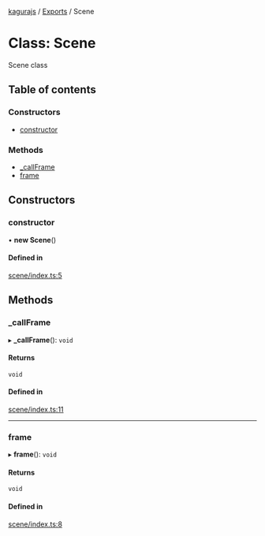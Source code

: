 [kagurajs](../README.md) / [Exports](../modules.md) / Scene

# Class: Scene

Scene class

## Table of contents

### Constructors

- [constructor](Scene.md#constructor)

### Methods

- [\_callFrame](Scene.md#_callframe)
- [frame](Scene.md#frame)

## Constructors

### constructor

• **new Scene**()

#### Defined in

[scene/index.ts:5](https://github.com/nakasyou/KaguraJSc/blob/d7c72c8/src/scene/index.ts#L5)

## Methods

### \_callFrame

▸ **_callFrame**(): `void`

#### Returns

`void`

#### Defined in

[scene/index.ts:11](https://github.com/nakasyou/KaguraJSc/blob/d7c72c8/src/scene/index.ts#L11)

___

### frame

▸ **frame**(): `void`

#### Returns

`void`

#### Defined in

[scene/index.ts:8](https://github.com/nakasyou/KaguraJSc/blob/d7c72c8/src/scene/index.ts#L8)
